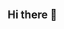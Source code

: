 ## Hi there 👋

<!--
**lcarcamo1526/lcarcamo1526** is a ✨ _special_ ✨ repository because its `README.md` (this file) appears on your GitHub profile.

Here are some ideas to get you started:

- 🔭 I’m currently working on ...
- 🌱 I’m currently learning ... Data Structures, LeetCode, Spark, AWS
- 👯 I’m looking to collaborate on ...
- 🤔 I’m looking for help with ...
- 💬 Ask me about ...  Scrapping
- 📫 How to reach me: ... lrrieta1526@gmail.com  
- 😄 Pronouns: ...  he/him
- ⚡ Fun fact: ... My cat name is Fidel
-->
